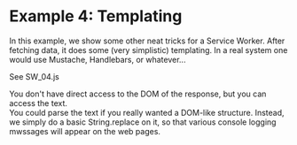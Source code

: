 # Example 4: Templating

In this example, we show some other neat tricks for a Service Worker.
After fetching data, it does some (very simplistic) templating.  In a real
system one would use Mustache, Handlebars, or whatever...

See SW_04.js

You don't have direct access to the DOM of the response, but you can access the text.  
You could parse the text if you really wanted a DOM-like structure.
Instead, we simply do a basic String.replace on it, so that various console logging mwssages will appear on the web pages.


